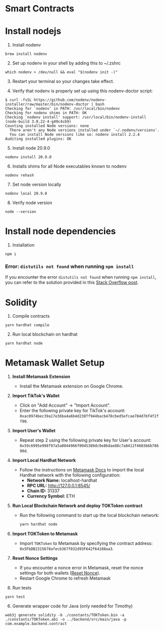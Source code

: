 # Smart Contracts

# Install nodejs

1. Install nodenv

```console
brew install nodenv
```

2. Set up nodenv in your shell by adding this to ~/.zshrc

```console
which nodenv > /dev/null && eval "$(nodenv init -)"
```

3. Restart your terminal so your changes take effect.

4. Verify that nodenv is properly set up using this nodenv-doctor script:

```console
$ curl -fsSL https://github.com/nodenv/nodenv-installer/raw/master/bin/nodenv-doctor | bash
Checking for `nodenv' in PATH: /usr/local/bin/nodenv
Checking for nodenv shims in PATH: OK
Checking `nodenv install' support: /usr/local/bin/nodenv-install (node-build 3.0.22-4-g49c4cb9)
Counting installed Node versions: none
  There aren't any Node versions installed under `~/.nodenv/versions'.
  You can install Node versions like so: nodenv install 2.2.4
Auditing installed plugins: OK
```

5. Install node 20.9.0

```console
nodenv install 20.9.0
```

6. Installs shims for all Node executables known to nodenv

```console
nodenv rehash
```

7. Set node version locally

```console
nodenv local 20.9.0
```

8. Verify node version

```console
node --version
```

# Install node dependencies

1. Installation

```console
npm i
```

### Error: `distutils not found` when running `npm install`

If you encounter the error `distutils not found` when running `npm install`, you can refer to the solution provided in this [Stack Overflow post](https://stackoverflow.com/questions/77251296/distutils-not-found-when-running-npm-install).

# Solidity

1. Compile contracts

```console
yarn hardhat compile
```

2. Run local blockchain on hardhat

```console
yarn hardhat node
```

# Metamask Wallet Setup

1. **Install Metamask Extension**

   - Install the Metamask extension on Google Chrome.

2. **Import TikTok's Wallet**

   - Click on "Add Account" -> "Import Account".
   - Enter the following private key for TikTok's account: `0xac0974bec39a17e36ba4a6b4d238ff944bacb478cbed5efcae784d7bf4f2ff80`.

3. **Import User's Wallet**

   - Repeat step 2 using the following private key for User's account: `0x59c6995e998f97a5a0044966f0945389dc9e86dae88c7a8412f4603b6b78690d`.

4. **Import Local Hardhat Network**

   - Follow the instructions on [Metamask Docs](https://docs.metamask.io/wallet/how-to/get-started-building/run-devnet/) to import the local Hardhat network with the following configuration:
     - **Network Name:** localhost-hardhat
     - **RPC URL:** http://127.0.0.1:8545/
     - **Chain ID:** 31337
     - **Currency Symbol:** ETH

5. **Run Local Blockchain Network and deploy TOKToken contract**

   - Run the following command to start up the local blockchain network:
     ```sh
     yarn hardhat node
     ```

6. **Import TOKToken to Metamask**

   - Import `TOKToken` to Metamask by specifying the contract address: `0x5FbDB2315678afecb367f032d93F642f64180aa3`.

7. **Reset Nonce Settings**

   - If you encounter a nonce error in Metamask, reset the nonce settings for both wallets ([Reset Nonce](https://docs.metamask.io/wallet/how-to/run-devnet/#reset-your-local-nonce-calculation)).
   - Restart Google Chrome to refresh Metamask

8. Run tests

```
yarn test
```

6. Generate wrapper code for Java (only needed for Timothy)

```
web3j generate solidity -b ./constants/TOKToken.bin -a ./constants/TOKToken.abi -o ../backend/src/main/java -p com.example.backend.contract
```
